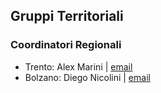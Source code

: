 ## Gruppi Territoriali

### Coordinatori Regionali
- Trento: Alex Marini | [email](mailto:)
- Bolzano: Diego Nicolini | [email](mailto:)
